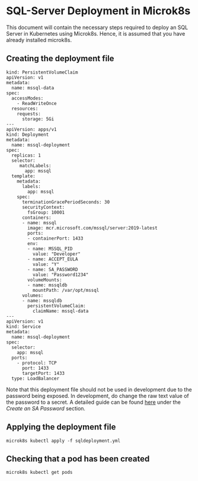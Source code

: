 # SQL-Server Deployment in Microk8s
This document will contain the necessary steps required to deploy an SQL Server in Kubernetes using Microk8s. Hence, it is assumed that you have already installed microk8s.

## Creating the deployment file

```
kind: PersistentVolumeClaim
apiVersion: v1
metadata:
  name: mssql-data
spec:
  accessModes:
    - ReadWriteOnce
  resources:
    requests:
      storage: 5Gi
---
apiVersion: apps/v1
kind: Deployment
metadata:
  name: mssql-deployment
spec:
  replicas: 1
  selector:
     matchLabels:
       app: mssql
  template:
    metadata:
      labels:
        app: mssql
    spec:
      terminationGracePeriodSeconds: 30
      securityContext:
        fsGroup: 10001
      containers:
      - name: mssql
        image: mcr.microsoft.com/mssql/server:2019-latest
        ports:
        - containerPort: 1433
        env:
        - name: MSSQL_PID
          value: "Developer"
        - name: ACCEPT_EULA
          value: "Y"
        - name: SA_PASSWORD
          value: "Password1234"
        volumeMounts:
        - name: mssqldb
          mountPath: /var/opt/mssql
      volumes:
      - name: mssqldb
        persistentVolumeClaim:
          claimName: mssql-data
---
apiVersion: v1
kind: Service
metadata:
  name: mssql-deployment
spec:
  selector:
    app: mssql
  ports:
    - protocol: TCP
      port: 1433
      targetPort: 1433
  type: LoadBalancer
```

Note that this deployment file should not be used in development due to the password being exposed. In development, do change the raw text value of the password to a secret. A detailed guide can be found [here](https://docs.microsoft.com/en-us/sql/linux/tutorial-sql-server-containers-kubernetes?view=sql-server-ver15) under the *Create an SA Password* section. 

## Applying the deployment file
`microk8s kubectl apply -f sqldeployment.yml`

## Checking that a pod has been created 
`microk8s kubectl get pods`

